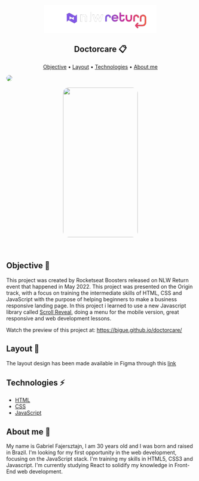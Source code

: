 <h1 align="center">
  <img align="center" src="./assets/nlw-return-logo.png" width="300px">
</h1>

<h2 align="center">Doctorcare 📋</h2>

<p align="center">
  <a href="#objective">Objective</a> •
  <a href="#layout">Layout</a> •
  <a href="#technologies">Technologies</a> •
  <a href="#about-me">About me</a> 
</p>

<p align="center">
  
  <img
    src="./assets/doctor-care-desktop.gif"
    width="700px"
    style="display: inline; border-radius: 15px; border: "
  />
</p>

<p align="center">
  <img
    src="./assets/doctor-care-mobile.gif"
    width="200px" height="400px"
    style="display: inline; border-radius: 15px; border: "
  />
</p>

<br/>

<h2 id="objective">Objective 🎯</h2>

This project was created by Rocketseat Boosters released on NLW Return event that happened in May 2022. This project was presented on the Origin track, 
with a focus on training the intermediate skills of HTML, CSS and JavaScript with the purpose of helping beginners to make a business responsive landing page. In this project
i learned to use a new Javascript library called <a href="https://scrollrevealjs.org/">Scroll Reveal</a>, doing a menu for the mobile version, great responsive and web development lessons.

Watch the preview of this project at:
https://bigue.github.io/doctorcare/ 


<h2 id="layout">Layout 📐</h2>

The layout design has been made available in Figma through this <a href="https://www.figma.com/file/1nbm9LawbJngCJOQs54QZZ/DoctorCare-(Community)?node-id=0%3A1">link</a>

<h2 id="technologies">Technologies ⚡</h2>
<ul>
  <li><a href="https://developer.mozilla.org/en-US/docs/Web/HTML">HTML</a></li>
  <li><a href="https://developer.mozilla.org/en-US/docs/Web/CSS">CSS</a></li>
  <li><a href="https://developer.mozilla.org/en-US/docs/Web/JavaScript/Reference">JavaScript</a></li>
</ul>

<h2 id="about-me">About me 🧑</h2>

My name is Gabriel Fajersztajn, I am 30 years old and I was born and raised in Brazil. I'm looking for my first opportunity in the web development, focusing on the JavaScript stack. I'm training my skills in HTML5, CSS3 and Javascript. I'm currently studying React to solidify my knowledge in Front-End web development.